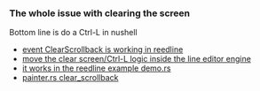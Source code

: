 
### The whole issue with clearing the screen

Bottom line is do a Ctrl-L in nushell

* [event ClearScrollback is working in reedline](https://github.com/nushell/nushell/pull/5405)
* [move the clear screen/Ctrl-L logic inside the line editor engine](https://github.com/nushell/reedline/issues/120)
* [it works in the reedline example demo.rs](https://github.com/nushell/reedline/blame/main/examples/demo.rs#L165)
* [painter.rs clear_scrollback](https://github.com/nushell/reedline/commit/2e2bdc54621643e7bee5ba2e2d9bf28e757074e0#diff-efa89641da2318bb971073816774b04618929e3c9d42fe3d99919554fe33ccfd)
